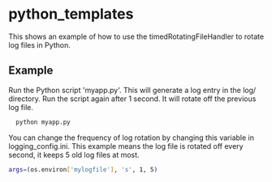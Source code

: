 # python_templates
This shows an example of how to use the timedRotatingFileHandler to rotate log files in Python.

## Example
Run the Python script 'myapp.py'. This will generate a log entry in the log/ directory.  Run the script again after 1 second. It will rotate off the previous log file. 
```sh
  python myapp.py
```
You can change the frequency of log rotation by changing this variable in logging_config.ini. This example means the log file is rotated off every second, it keeps 5 old log files at most.
```sh
args=(os.environ['mylogfile'], 's', 1, 5)
```
